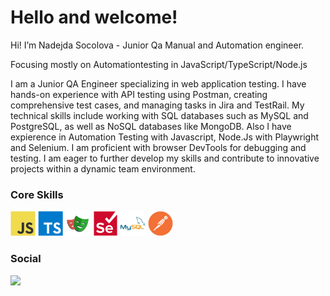 # Hello and welcome!

Hi! I’m Nadejda Socolova - Junior Qa Manual and Automation engineer.

Focusing mostly on Automationtesting in JavaScript/TypeScript/Node.js

I am a Junior QA Engineer specializing in web application testing. I have hands-on experience with API testing using Postman, creating comprehensive test cases, and managing tasks in Jira and TestRail. My technical skills include working with SQL databases such as MySQL and PostgreSQL, as well as NoSQL databases like MongoDB. Also I have expierence in Automation Testing with Javascript, Node.Js with Playwright and Selenium.  I am proficient with browser DevTools for debugging and testing. I am eager to further develop my skills and contribute to innovative projects within a dynamic team environment.

### Core Skills
<div>
<img src= "https://raw.githubusercontent.com/devicons/devicon/6910f0503efdd315c8f9b858234310c06e04d9c0/icons/javascript/javascript-original.svg" title="JavaScript" alt="JavaScript" width="40" height="40"/>
<img src="https://github.com/devicons/devicon/blob/master/icons/typescript/typescript-plain.svg" title="typescript" alt="typescript" width="40" height="40"/>
<img src= "https://raw.githubusercontent.com/devicons/devicon/6910f0503efdd315c8f9b858234310c06e04d9c0/icons/playwright/playwright-original.svg" title="playwright" alt="typescript" width="40" height="40"/>
<img src= "https://raw.githubusercontent.com/devicons/devicon/6910f0503efdd315c8f9b858234310c06e04d9c0/icons/selenium/selenium-original.svg" title="Selenium" alt="typescript" width="40" height="40"/>
<img src="https://raw.githubusercontent.com/devicons/devicon/6910f0503efdd315c8f9b858234310c06e04d9c0/icons/mysql/mysql-original-wordmark.svg" title="MySQL" alt="typescript" width="40" height="40"/>
<img src= "https://raw.githubusercontent.com/devicons/devicon/6910f0503efdd315c8f9b858234310c06e04d9c0/icons/postman/postman-original.svg" title="Postman" alt="typescript" width="40" height="40"/>
</div>

### Social
<div id='social'>
<a href="[https://example.com](https://www.linkedin.com/in/nadejda-socolova-920831322/)">
    <img src="https://camo.githubusercontent.com/80f3f5e41f0473da8b64ee12af474e897689cfd91f30e311d7ef9c0666e9af69/68747470733a2f2f696d672e736869656c64732e696f2f62616467652f4c696e6b6564496e2d3030373742353f7374796c653d666f722d7468652d6261646765266c6f676f3d4c696e6b6564496e266c6f676f436f6c6f723d7768697465">
</a>
</div>
<!--
**tylenea/tylenea** is a ✨ _special_ ✨ repository because its `README.md` (this file) appears on your GitHub profile.

Here are some ideas to get you started:

- 🔭 I’m currently working on ...
- 🌱 I’m currently learning ...
- 👯 I’m looking to collaborate on ...
- 🤔 I’m looking for help with ...
- 💬 Ask me about ...
- 📫 How to reach me: ...
- 😄 Pronouns: ...
- ⚡ Fun fact: ...
-->

